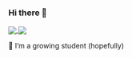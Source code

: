 ### Hi there 👋

<a href="https://github.com/anuraghazra/github-readme-stats">
  <img align="center" src="https://github-readme-stats.vercel.app/api?username=rianwardanaputra&theme=gruvbox&show_icons=true" />
</a>
<a>
  <img align="center" src="https://github-readme-stats.vercel.app/api/top-langs/?username=rianwardanaputra&layout=compact&theme=gruvbox" />
</a>

🌱 I’m a growing student (hopefully)

<!--
**RianWardanaPutra/RianWardanaPutra** is a ✨ _special_ ✨ repository because its `README.md` (this file) appears on your GitHub profile.

Here are some ideas to get you started:

- 🔭 I’m currently working on ...
- 🌱 I’m currently learning ...
- 👯 I’m looking to collaborate on ...
- 🤔 I’m looking for help with ...
- 💬 Ask me about ...
- 📫 How to reach me: ...
- 😄 Pronouns: ...
- ⚡ Fun fact: ...
-->
